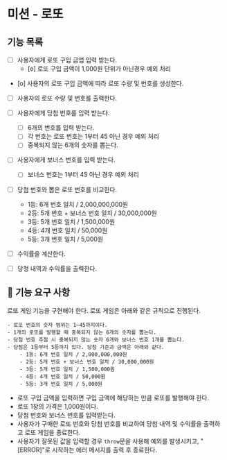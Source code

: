 # 미션 - 로또

## 기능 목록
- [ ] 사용자에게 로또 구입 금앱 입력 받는다.
  - [o] 로또 구입 금액이 1,000원 단위가 아닌경우 예외 처리
- [o] 사용자의 로또 구입 금액에 따라 로또 수량 및 번호를 생성한다.
- [ ] 사용자의 로또 수량 및 번호를 출력한다.
- [ ] 사용자에게 당첨 번호를 입력 받는다.
  - [ ] 6개의 번호를 입력 받는다.
  - [ ] 각 번호는 로또 번호는 1부터 45 아닌 경우 예외 처리
  - [ ] 중복되지 않는 6개의 숫자를 뽑는다.
- [ ] 사용자에게 보너스 번호를 입력 받는다.
  - [ ] 보너스 번호는 1부터 45  아닌 경우 예외 처리
- [ ] 당첨 번호와 뽑은 로또 번호를 비교한다.
  - 1등: 6개 번호 일치 / 2,000,000,000원
  - 2등: 5개 번호 + 보너스 번호 일치 / 30,000,000원
  - 3등: 5개 번호 일치 / 1,500,000원
  - 4등: 4개 번호 일치 / 50,000원
  - 5등: 3개 번호 일치 / 5,000원
- [ ] 수익률을 계산한다.
- [ ] 당청 내역과 수익률을 출력한다.



## 🚀 기능 요구 사항
로또 게임 기능을 구현해야 한다. 로또 게임은 아래와 같은 규칙으로 진행된다.

```
- 로또 번호의 숫자 범위는 1~45까지이다.
- 1개의 로또를 발행할 때 중복되지 않는 6개의 숫자를 뽑는다.
- 당첨 번호 추첨 시 중복되지 않는 숫자 6개와 보너스 번호 1개를 뽑는다.
- 당첨은 1등부터 5등까지 있다. 당첨 기준과 금액은 아래와 같다.
    - 1등: 6개 번호 일치 / 2,000,000,000원
    - 2등: 5개 번호 + 보너스 번호 일치 / 30,000,000원
    - 3등: 5개 번호 일치 / 1,500,000원
    - 4등: 4개 번호 일치 / 50,000원
    - 5등: 3개 번호 일치 / 5,000원
```

- 로또 구입 금액을 입력하면 구입 금액에 해당하는 만큼 로또를 발행해야 한다.
- 로또 1장의 가격은 1,000원이다.
- 당첨 번호와 보너스 번호를 입력받는다.
- 사용자가 구매한 로또 번호와 당첨 번호를 비교하여 당첨 내역 및 수익률을 출력하고 로또 게임을 종료한다.
- 사용자가 잘못된 값을 입력할 경우 `throw`문을 사용해 예외를 발생시키고, "[ERROR]"로 시작하는 에러 메시지를 출력 후 종료한다.